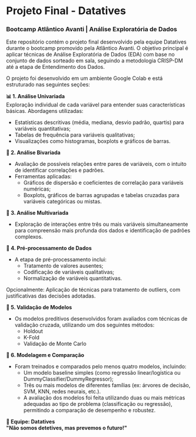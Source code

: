 # Projeto Final - Datatives
### Bootcamp Atlântico Avanti | Análise Exploratória de Dados

Este repositório contém o projeto final desenvolvido pela equipe Datatives durante o bootcamp promovido pela Atlântico Avanti. O objetivo principal é aplicar técnicas de Análise Exploratória de Dados (EDA) com base no conjunto de dados sorteado em sala, seguindo a metodologia CRISP-DM até a etapa de Entendimento dos Dados.

O projeto foi desenvolvido em um ambiente Google Colab e está estruturado nas seguintes seções:

<b>📊 1. Análise Univariada</b><br>
Exploração individual de cada variável para entender suas características básicas.
Abordagens utilizadas:
- Estatísticas descritivas (média, mediana, desvio padrão, quartis) para variáveis quantitativas;<br>
- Tabelas de frequência para variáveis qualitativas;<br>
- Visualizações como histogramas, boxplots e gráficos de barras.

<b>🔄 2. Análise Bivariada</b><br>
- Avaliação de possíveis relações entre pares de variáveis, com o intuito de identificar correlações e padrões.<br>
- Ferramentas aplicadas:<br>
  - Gráficos de dispersão e coeficientes de correlação para variáveis numéricas;<br>
  - Boxplots, gráficos de barras agrupadas e tabelas cruzadas para variáveis categóricas ou mistas.<br>

<b>🔀 3. Análise Multivariada</b><br>
- Exploração de interações entre três ou mais variáveis simultaneamente para compreensão mais profunda dos dados e identificação de padrões complexos.<br>

<b>🧹 4. Pré-processamento de Dados</b><br>
- A etapa de pré-processamento inclui:<br>
  - Tratamento de valores ausentes; <br>
  - Codificação de variáveis qualitativas;<br>
  - Normalização de variáveis quantitativas.

Opcionalmente: Aplicação de técnicas para tratamento de outliers, com justificativas das decisões adotadas.

<b>🧪 5. Validação de Modelos</b><br>
- Os modelos preditivos desenvolvidos foram avaliados com técnicas de validação cruzada, utilizando um dos seguintes métodos:<br>
  - Holdout<br>
  - K-Fold<br>
  - Validação de Monte Carlo<br>

<b>🤖 6. Modelagem e Comparação</b><br>
- Foram treinados e comparados pelo menos quatro modelos, incluindo:<br>
  - Um modelo baseline simples (como regressão linear/logística ou DummyClassifier/DummyRegressor);<br>
  - Três ou mais modelos de diferentes famílias (ex: árvores de decisão, SVM, KNN, redes neurais, etc.).<br>
  - A avaliação dos modelos foi feita utilizando duas ou mais métricas adequadas ao tipo de problema (classificação ou regressão), permitindo a comparação de desempenho e robustez.<br>

<b>👥 Equipe: Datatives</b><br>
<b>"Não somos detetives, mas prevemos o futuro!"<b>


